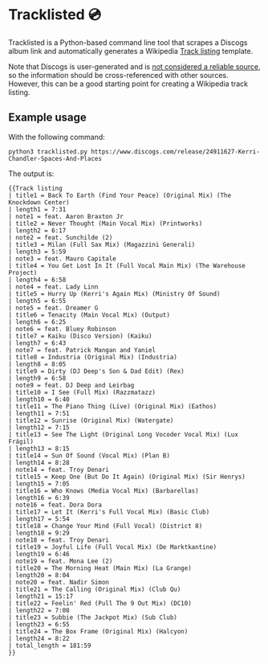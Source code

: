 # Tracklisted 💿

Tracklisted is a Python-based command line tool that scrapes a Discogs album link and automatically generates a Wikipedia [Track listing](https://en.wikipedia.org/wiki/Template:Track_listing) template.

Note that Discogs is user-generated and is [not considered a reliable source](https://en.wikipedia.org/wiki/Wikipedia:Reliable_sources/Perennial_sources#Discogs), so the information should be cross-referenced with other sources. However, this can be a good starting point for creating a Wikipedia track listing.

## Example usage

With the following command:

`python3 tracklisted.py https://www.discogs.com/release/24911627-Kerri-Chandler-Spaces-And-Places`

The output is:

```
{{Track listing
| title1 = Back To Earth (Find Your Peace) (Original Mix) (The Knockdown Center)
| length1 = 7:31
| note1 = feat. Aaron Braxton Jr
| title2 = Never Thought (Main Vocal Mix) (Printworks)
| length2 = 6:17
| note2 = feat. Sunchilde (2)
| title3 = Milan (Full Sax Mix) (Magazzini Generali)
| length3 = 5:59
| note3 = feat. Mauro Capitale
| title4 = You Get Lost In It (Full Vocal Main Mix) (The Warehouse Project)
| length4 = 6:58
| note4 = feat. Lady Linn
| title5 = Hurry Up (Kerri's Again Mix) (Ministry Of Sound)
| length5 = 6:55
| note5 = feat. Dreamer G
| title6 = Tenacity (Main Vocal Mix) (Output)
| length6 = 6:25
| note6 = feat. Bluey Robinson
| title7 = Kaiku (Disco Version) (Kaiku)
| length7 = 6:43
| note7 = feat. Patrick Mangan and Yaniel
| title8 = Industria (Original Mix) (Industria)
| length8 = 8:05
| title9 = Dirty (DJ Deep's Son & Dad Edit) (Rex)
| length9 = 6:58
| note9 = feat. DJ Deep and Leirbag
| title10 = I See (Full Mix) (Razzmatazz)
| length10 = 6:40
| title11 = The Piano Thing (Live) (Original Mix) (Eathos)
| length11 = 7:51
| title12 = Sunrise (Original Mix) (Watergate)
| length12 = 7:15
| title13 = See The Light (Original Long Vocoder Vocal Mix) (Lux Frágil)
| length13 = 8:15
| title14 = Sun Of Sound (Vocal Mix) (Plan B)
| length14 = 8:28
| note14 = feat. Troy Denari
| title15 = Keep One (But Do It Again) (Original Mix) (Sir Henrys)
| length15 = 7:05
| title16 = Who Knows (Media Vocal Mix) (Barbarellas)
| length16 = 6:39
| note16 = feat. Dora Dora
| title17 = Let It (Kerri's Full Vocal Mix) (Basic Club)
| length17 = 5:54
| title18 = Change Your Mind (Full Vocal) (District 8)
| length18 = 9:29
| note18 = feat. Troy Denari
| title19 = Joyful Life (Full Vocal Mix) (De Marktkantine)
| length19 = 6:46
| note19 = feat. Mona Lee (2)
| title20 = The Morning Heat (Main Mix) (La Grange)
| length20 = 8:04
| note20 = feat. Nadir Simon
| title21 = The Calling (Original Mix) (Club Qu)
| length21 = 15:17
| title22 = Feelin' Red (Pull The 9 Out Mix) (DC10)
| length22 = 7:08
| title23 = Subbie (The Jackpot Mix) (Sub Club)
| length23 = 6:55
| title24 = The Box Frame (Original Mix) (Halcyon)
| length24 = 8:22
| total_length = 181:59
}}
```